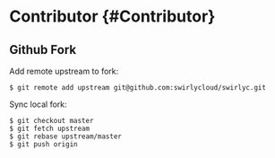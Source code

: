 Contributor {#Contributor}
===========

Github Fork
-----------

Add remote upstream to fork:

    $ git remote add upstream git@github.com:swirlycloud/swirlyc.git

Sync local fork:

    $ git checkout master
    $ git fetch upstream
    $ git rebase upstream/master
    $ git push origin
